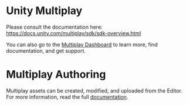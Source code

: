 # Unity Multiplay

Please consult the documentation here: https://docs.unity.com/multiplay/sdk/sdk-overview.html

You can also go to the [Multiplay Dashboard](https://dashboard.unity3d.com/multiplay) to learn more, find documentation, and get support.

# Multiplay Authoring
Multiplay assets can be created, modified, and uploaded from the Editor. For more information, read the full [documentation](./Authoring/index.md).  
